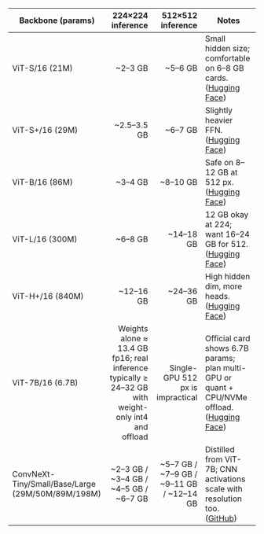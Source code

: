 | Backbone (params)                                 |                                                                                   224×224 inference |                            512×512 inference | Notes                                                                                            |
| ------------------------------------------------- | --------------------------------------------------------------------------------------------------: | -------------------------------------------: | ------------------------------------------------------------------------------------------------ |
| ViT-S/16 (21M)                                    |                                                                                            \~2–3 GB |                                     \~5–6 GB | Small hidden size; comfortable on 6–8 GB cards. ([Hugging Face][1])                              |
| ViT-S+/16 (29M)                                   |                                                                                        \~2.5–3.5 GB |                                     \~6–7 GB | Slightly heavier FFN. ([Hugging Face][1])                                                        |
| ViT-B/16 (86M)                                    |                                                                                            \~3–4 GB |                                    \~8–10 GB | Safe on 8–12 GB at 512 px. ([Hugging Face][1])                                                   |
| ViT-L/16 (300M)                                   |                                                                                            \~6–8 GB |                                   \~14–18 GB | 12 GB okay at 224; want 16–24 GB for 512. ([Hugging Face][1])                                    |
| ViT-H+/16 (840M)                                  |                                                                                          \~12–16 GB |                                   \~24–36 GB | High hidden dim, more heads. ([Hugging Face][1])                                                 |
| ViT-7B/16 (6.7B)                                  | Weights alone ≈ 13.4 GB fp16; real inference typically ≥ 24–32 GB with weight-only int4 and offload |             Single-GPU 512 px is impractical | Official card shows 6.7B params; plan multi-GPU or quant + CPU/NVMe offload. ([Hugging Face][1]) |
| ConvNeXt-Tiny/Small/Base/Large (29M/50M/89M/198M) |                                                           \~2–3 GB / \~3–4 GB / \~4–5 GB / \~6–7 GB | \~5–7 GB / \~7–9 GB / \~9–11 GB / \~12–14 GB | Distilled from ViT-7B; CNN activations scale with resolution too. ([GitHub][2])                  |

[1]: https://huggingface.co/facebook/dinov3-vit7b16-pretrain-lvd1689m "facebook/dinov3-vit7b16-pretrain-lvd1689m · Hugging Face"
[2]: https://github.com/facebookresearch/dinov3 "GitHub - facebookresearch/dinov3: Reference PyTorch implementation and models for DINOv3"
